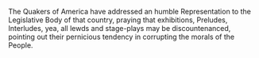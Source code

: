   The Quakers of America have addressed an humble Representation to the Legislative Body of that country, praying that exhibitions, Preludes, Interludes, yea, all lewds and stage-plays may be discountenanced, pointing out their pernicious tendency in corrupting the morals of the People.